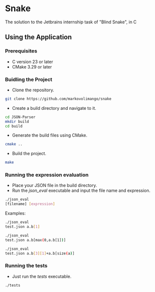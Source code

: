 # Snake

The solution to the Jetbrains internship task of "Blind Snake", in C

## Using the Application

### Prerequisites
- C version 23 or later
- CMake 3.29 or later

### Buidling the Project
- Clone the repository.
```bash
git clone https://github.com/markovolimango/snake
```
- Create a build directory and navigate to it.
```bash
cd JSON-Parser
mkdir build
cd build
```
- Generate the build files using CMake.
```bash
cmake ..
```
- Build the project.
```bash
make
```

### Running the expression evaluation
- Place your JSON file in the build directory.
- Run the *json_eval* executable and input the file name and expression.
```bash
./json_eval
[filename] [expression]
```
Examples:
```bash
./json_eval
test.json a.b[1]
```
```bash
./json_eval
test.json a.b[max(0,a.b[1])]
```
```bash
./json_eval
test.json a.b[3][1]+a.b[size(a)]
```

### Running the tests
- Just run the *tests* executable.
```bash
./tests
```
